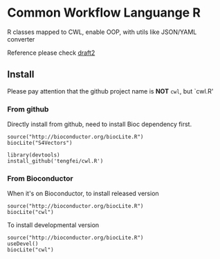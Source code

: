 # Common Workflow Languange R 

R classes mapped to CWL, enable OOP, with utils like JSON/YAML converter

Reference please check 
[draft2](http://common-workflow-language.github.io/draft-2/#common_workflow_language,_draft_2)

## Install

Please pay attention that the github project name is **NOT** `cwl`, but `cwl.R'

### From github
Directly install from github, need to install Bioc dependency first. 

```{r}
source("http://bioconductor.org/biocLite.R")
biocLite("S4Vectors")

library(devtools)
install_github('tengfei/cwl.R')
```
### From Bioconductor

When it's on Bioconductor, to install released version

```{r}
source("http://bioconductor.org/biocLite.R")
biocLite("cwl")
```

To install developmental version

```{r}
source("http://bioconductor.org/biocLite.R")
useDevel()
biocLite("cwl")
```
